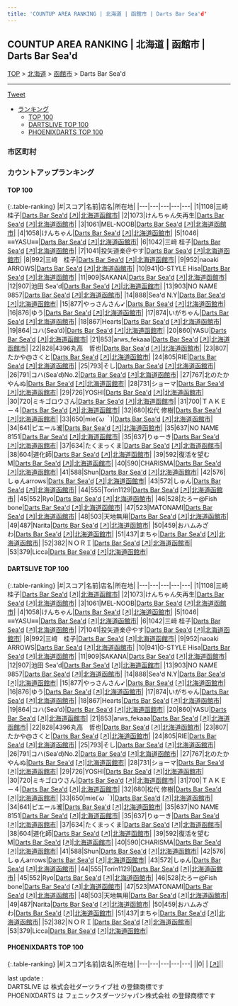 ```yaml
---
title: 'COUNTUP AREA RANKING | 北海道 | 函館市 | Darts Bar Sea'd'
---
```

## COUNTUP AREA RANKING | 北海道 | 函館市 | Darts Bar Sea'd

[TOP](/darts/rank/) > [北海道](/darts/rank/北海道/) > [函館市](/darts/rank/北海道/函館市/) > Darts Bar Sea'd

___

<a href="https://twitter.com/share?ref_src=twsrc%5Etfw" data-text="COUNTUP AREA RANKING | 北海道函館市Darts Bar Sea'd" class="twitter-share-button" data-hashtags="DARTSLIVE,PHOENIXDARTS,darts,ダーツ" data-show-count="false">Tweet</a>

* [ランキング](#カウントアップランキング)
    * [TOP 100](#top-100)
    * [DARTSLIVE TOP 100](#dartslive-top-100)
    * [PHOENIXDARTS TOP 100](#phoenixdarts-top-100)

### 市区町村

<ul>

</ul>

### カウントアップランキング

#### TOP 100



{:.table-ranking}
|#|スコア|名前|店名|所在地|
|---|---|---|---|---|
|1|1108|<span class="rank-name-dl">三崎 桂子</span>|<a href="/darts/rank/shops/4906764db564cc3df454cb89828a1cfe.html">Darts Bar Sea'd</a> <a href="https://search.dartslive.com/jp/shop/4906764db564cc3df454cb89828a1cfe">[↗]</a>|<a href="/darts/rank/北海道/函館市">北海道函館市</a>|
|2|1073|<span class="rank-name-dl">けんちゃん矢再生</span>|<a href="/darts/rank/shops/4906764db564cc3df454cb89828a1cfe.html">Darts Bar Sea'd</a> <a href="https://search.dartslive.com/jp/shop/4906764db564cc3df454cb89828a1cfe">[↗]</a>|<a href="/darts/rank/北海道/函館市">北海道函館市</a>|
|3|1061|<span class="rank-name-dl">MEL-NOOB</span>|<a href="/darts/rank/shops/4906764db564cc3df454cb89828a1cfe.html">Darts Bar Sea'd</a> <a href="https://search.dartslive.com/jp/shop/4906764db564cc3df454cb89828a1cfe">[↗]</a>|<a href="/darts/rank/北海道/函館市">北海道函館市</a>|
|4|1058|<span class="rank-name-dl">けんちゃん</span>|<a href="/darts/rank/shops/4906764db564cc3df454cb89828a1cfe.html">Darts Bar Sea'd</a> <a href="https://search.dartslive.com/jp/shop/4906764db564cc3df454cb89828a1cfe">[↗]</a>|<a href="/darts/rank/北海道/函館市">北海道函館市</a>|
|5|1046|<span class="rank-name-dl">≡≡YASU≡≡</span>|<a href="/darts/rank/shops/4906764db564cc3df454cb89828a1cfe.html">Darts Bar Sea'd</a> <a href="https://search.dartslive.com/jp/shop/4906764db564cc3df454cb89828a1cfe">[↗]</a>|<a href="/darts/rank/北海道/函館市">北海道函館市</a>|
|6|1042|<span class="rank-name-dl">三﨑 桂子</span>|<a href="/darts/rank/shops/4906764db564cc3df454cb89828a1cfe.html">Darts Bar Sea'd</a> <a href="https://search.dartslive.com/jp/shop/4906764db564cc3df454cb89828a1cfe">[↗]</a>|<a href="/darts/rank/北海道/函館市">北海道函館市</a>|
|7|1041|<span class="rank-name-dl">投矢道楽＠やす</span>|<a href="/darts/rank/shops/4906764db564cc3df454cb89828a1cfe.html">Darts Bar Sea'd</a> <a href="https://search.dartslive.com/jp/shop/4906764db564cc3df454cb89828a1cfe">[↗]</a>|<a href="/darts/rank/北海道/函館市">北海道函館市</a>|
|8|992|<span class="rank-name-dl">三﨑　桂子</span>|<a href="/darts/rank/shops/4906764db564cc3df454cb89828a1cfe.html">Darts Bar Sea'd</a> <a href="https://search.dartslive.com/jp/shop/4906764db564cc3df454cb89828a1cfe">[↗]</a>|<a href="/darts/rank/北海道/函館市">北海道函館市</a>|
|9|952|<span class="rank-name-dl">naoaki ARROWS</span>|<a href="/darts/rank/shops/4906764db564cc3df454cb89828a1cfe.html">Darts Bar Sea'd</a> <a href="https://search.dartslive.com/jp/shop/4906764db564cc3df454cb89828a1cfe">[↗]</a>|<a href="/darts/rank/北海道/函館市">北海道函館市</a>|
|10|941|<span class="rank-name-dl">G-STYLE Hisa</span>|<a href="/darts/rank/shops/4906764db564cc3df454cb89828a1cfe.html">Darts Bar Sea'd</a> <a href="https://search.dartslive.com/jp/shop/4906764db564cc3df454cb89828a1cfe">[↗]</a>|<a href="/darts/rank/北海道/函館市">北海道函館市</a>|
|11|909|<span class="rank-name-dl">SAKANA</span>|<a href="/darts/rank/shops/4906764db564cc3df454cb89828a1cfe.html">Darts Bar Sea'd</a> <a href="https://search.dartslive.com/jp/shop/4906764db564cc3df454cb89828a1cfe">[↗]</a>|<a href="/darts/rank/北海道/函館市">北海道函館市</a>|
|12|907|<span class="rank-name-dl">池田 Sea&#x27;d</span>|<a href="/darts/rank/shops/4906764db564cc3df454cb89828a1cfe.html">Darts Bar Sea'd</a> <a href="https://search.dartslive.com/jp/shop/4906764db564cc3df454cb89828a1cfe">[↗]</a>|<a href="/darts/rank/北海道/函館市">北海道函館市</a>|
|13|903|<span class="rank-name-dl">NO NAME 9857</span>|<a href="/darts/rank/shops/4906764db564cc3df454cb89828a1cfe.html">Darts Bar Sea'd</a> <a href="https://search.dartslive.com/jp/shop/4906764db564cc3df454cb89828a1cfe">[↗]</a>|<a href="/darts/rank/北海道/函館市">北海道函館市</a>|
|14|888|<span class="rank-name-dl">Sea&#x27;d N.Y</span>|<a href="/darts/rank/shops/4906764db564cc3df454cb89828a1cfe.html">Darts Bar Sea'd</a> <a href="https://search.dartslive.com/jp/shop/4906764db564cc3df454cb89828a1cfe">[↗]</a>|<a href="/darts/rank/北海道/函館市">北海道函館市</a>|
|15|877|<span class="rank-name-dl">やっさんさん➹</span>|<a href="/darts/rank/shops/4906764db564cc3df454cb89828a1cfe.html">Darts Bar Sea'd</a> <a href="https://search.dartslive.com/jp/shop/4906764db564cc3df454cb89828a1cfe">[↗]</a>|<a href="/darts/rank/北海道/函館市">北海道函館市</a>|
|16|876|<span class="rank-name-dl">ゆう</span>|<a href="/darts/rank/shops/4906764db564cc3df454cb89828a1cfe.html">Darts Bar Sea'd</a> <a href="https://search.dartslive.com/jp/shop/4906764db564cc3df454cb89828a1cfe">[↗]</a>|<a href="/darts/rank/北海道/函館市">北海道函館市</a>|
|17|874|<span class="rank-name-dl">いがちゃん</span>|<a href="/darts/rank/shops/4906764db564cc3df454cb89828a1cfe.html">Darts Bar Sea'd</a> <a href="https://search.dartslive.com/jp/shop/4906764db564cc3df454cb89828a1cfe">[↗]</a>|<a href="/darts/rank/北海道/函館市">北海道函館市</a>|
|18|867|<span class="rank-name-dl">Hearts</span>|<a href="/darts/rank/shops/4906764db564cc3df454cb89828a1cfe.html">Darts Bar Sea'd</a> <a href="https://search.dartslive.com/jp/shop/4906764db564cc3df454cb89828a1cfe">[↗]</a>|<a href="/darts/rank/北海道/函館市">北海道函館市</a>|
|19|864|<span class="rank-name-dl">コハ(Sea′d)</span>|<a href="/darts/rank/shops/4906764db564cc3df454cb89828a1cfe.html">Darts Bar Sea'd</a> <a href="https://search.dartslive.com/jp/shop/4906764db564cc3df454cb89828a1cfe">[↗]</a>|<a href="/darts/rank/北海道/函館市">北海道函館市</a>|
|20|860|<span class="rank-name-dl">YASU</span>|<a href="/darts/rank/shops/4906764db564cc3df454cb89828a1cfe.html">Darts Bar Sea'd</a> <a href="https://search.dartslive.com/jp/shop/4906764db564cc3df454cb89828a1cfe">[↗]</a>|<a href="/darts/rank/北海道/函館市">北海道函館市</a>|
|21|853|<span class="rank-name-dl">arws_fekaaa</span>|<a href="/darts/rank/shops/4906764db564cc3df454cb89828a1cfe.html">Darts Bar Sea'd</a> <a href="https://search.dartslive.com/jp/shop/4906764db564cc3df454cb89828a1cfe">[↗]</a>|<a href="/darts/rank/北海道/函館市">北海道函館市</a>|
|22|828|<span class="rank-name-dl">4396丸高　哲也</span>|<a href="/darts/rank/shops/4906764db564cc3df454cb89828a1cfe.html">Darts Bar Sea'd</a> <a href="https://search.dartslive.com/jp/shop/4906764db564cc3df454cb89828a1cfe">[↗]</a>|<a href="/darts/rank/北海道/函館市">北海道函館市</a>|
|23|807|<span class="rank-name-dl">たかや@さくと</span>|<a href="/darts/rank/shops/4906764db564cc3df454cb89828a1cfe.html">Darts Bar Sea'd</a> <a href="https://search.dartslive.com/jp/shop/4906764db564cc3df454cb89828a1cfe">[↗]</a>|<a href="/darts/rank/北海道/函館市">北海道函館市</a>|
|24|805|<span class="rank-name-dl">RIE</span>|<a href="/darts/rank/shops/4906764db564cc3df454cb89828a1cfe.html">Darts Bar Sea'd</a> <a href="https://search.dartslive.com/jp/shop/4906764db564cc3df454cb89828a1cfe">[↗]</a>|<a href="/darts/rank/北海道/函館市">北海道函館市</a>|
|25|793|<span class="rank-name-dl">そし</span>|<a href="/darts/rank/shops/4906764db564cc3df454cb89828a1cfe.html">Darts Bar Sea'd</a> <a href="https://search.dartslive.com/jp/shop/4906764db564cc3df454cb89828a1cfe">[↗]</a>|<a href="/darts/rank/北海道/函館市">北海道函館市</a>|
|26|791|<span class="rank-name-dl">コハ(Sea′d)No.2</span>|<a href="/darts/rank/shops/4906764db564cc3df454cb89828a1cfe.html">Darts Bar Sea'd</a> <a href="https://search.dartslive.com/jp/shop/4906764db564cc3df454cb89828a1cfe">[↗]</a>|<a href="/darts/rank/北海道/函館市">北海道函館市</a>|
|27|767|<span class="rank-name-dl">北のたかやんぬ</span>|<a href="/darts/rank/shops/4906764db564cc3df454cb89828a1cfe.html">Darts Bar Sea'd</a> <a href="https://search.dartslive.com/jp/shop/4906764db564cc3df454cb89828a1cfe">[↗]</a>|<a href="/darts/rank/北海道/函館市">北海道函館市</a>|
|28|731|<span class="rank-name-dl">ショーマ</span>|<a href="/darts/rank/shops/4906764db564cc3df454cb89828a1cfe.html">Darts Bar Sea'd</a> <a href="https://search.dartslive.com/jp/shop/4906764db564cc3df454cb89828a1cfe">[↗]</a>|<a href="/darts/rank/北海道/函館市">北海道函館市</a>|
|29|726|<span class="rank-name-dl">YOSHI</span>|<a href="/darts/rank/shops/4906764db564cc3df454cb89828a1cfe.html">Darts Bar Sea'd</a> <a href="https://search.dartslive.com/jp/shop/4906764db564cc3df454cb89828a1cfe">[↗]</a>|<a href="/darts/rank/北海道/函館市">北海道函館市</a>|
|30|720|<span class="rank-name-dl">ミキゴロウさん</span>|<a href="/darts/rank/shops/4906764db564cc3df454cb89828a1cfe.html">Darts Bar Sea'd</a> <a href="https://search.dartslive.com/jp/shop/4906764db564cc3df454cb89828a1cfe">[↗]</a>|<a href="/darts/rank/北海道/函館市">北海道函館市</a>|
|31|700|<span class="rank-name-dl">ＴＡＫＥ－４</span>|<a href="/darts/rank/shops/4906764db564cc3df454cb89828a1cfe.html">Darts Bar Sea'd</a> <a href="https://search.dartslive.com/jp/shop/4906764db564cc3df454cb89828a1cfe">[↗]</a>|<a href="/darts/rank/北海道/函館市">北海道函館市</a>|
|32|680|<span class="rank-name-dl">松代 修樹</span>|<a href="/darts/rank/shops/4906764db564cc3df454cb89828a1cfe.html">Darts Bar Sea'd</a> <a href="https://search.dartslive.com/jp/shop/4906764db564cc3df454cb89828a1cfe">[↗]</a>|<a href="/darts/rank/北海道/函館市">北海道函館市</a>|
|33|650|<span class="rank-name-dl">mie(*´ω｀*)</span>|<a href="/darts/rank/shops/4906764db564cc3df454cb89828a1cfe.html">Darts Bar Sea'd</a> <a href="https://search.dartslive.com/jp/shop/4906764db564cc3df454cb89828a1cfe">[↗]</a>|<a href="/darts/rank/北海道/函館市">北海道函館市</a>|
|34|641|<span class="rank-name-dl">ピエール瀧</span>|<a href="/darts/rank/shops/4906764db564cc3df454cb89828a1cfe.html">Darts Bar Sea'd</a> <a href="https://search.dartslive.com/jp/shop/4906764db564cc3df454cb89828a1cfe">[↗]</a>|<a href="/darts/rank/北海道/函館市">北海道函館市</a>|
|35|637|<span class="rank-name-dl">NO NAME 8151</span>|<a href="/darts/rank/shops/4906764db564cc3df454cb89828a1cfe.html">Darts Bar Sea'd</a> <a href="https://search.dartslive.com/jp/shop/4906764db564cc3df454cb89828a1cfe">[↗]</a>|<a href="/darts/rank/北海道/函館市">北海道函館市</a>|
|35|637|<span class="rank-name-dl">りゅーき</span>|<a href="/darts/rank/shops/4906764db564cc3df454cb89828a1cfe.html">Darts Bar Sea'd</a> <a href="https://search.dartslive.com/jp/shop/4906764db564cc3df454cb89828a1cfe">[↗]</a>|<a href="/darts/rank/北海道/函館市">北海道函館市</a>|
|37|634|<span class="rank-name-dl">たくまっくま</span>|<a href="/darts/rank/shops/4906764db564cc3df454cb89828a1cfe.html">Darts Bar Sea'd</a> <a href="https://search.dartslive.com/jp/shop/4906764db564cc3df454cb89828a1cfe">[↗]</a>|<a href="/darts/rank/北海道/函館市">北海道函館市</a>|
|38|604|<span class="rank-name-dl">道化師</span>|<a href="/darts/rank/shops/4906764db564cc3df454cb89828a1cfe.html">Darts Bar Sea'd</a> <a href="https://search.dartslive.com/jp/shop/4906764db564cc3df454cb89828a1cfe">[↗]</a>|<a href="/darts/rank/北海道/函館市">北海道函館市</a>|
|39|592|<span class="rank-name-dl">復活を望むM</span>|<a href="/darts/rank/shops/4906764db564cc3df454cb89828a1cfe.html">Darts Bar Sea'd</a> <a href="https://search.dartslive.com/jp/shop/4906764db564cc3df454cb89828a1cfe">[↗]</a>|<a href="/darts/rank/北海道/函館市">北海道函館市</a>|
|40|590|<span class="rank-name-dl">CHARISMA</span>|<a href="/darts/rank/shops/4906764db564cc3df454cb89828a1cfe.html">Darts Bar Sea'd</a> <a href="https://search.dartslive.com/jp/shop/4906764db564cc3df454cb89828a1cfe">[↗]</a>|<a href="/darts/rank/北海道/函館市">北海道函館市</a>|
|41|588|<span class="rank-name-dl">Shun</span>|<a href="/darts/rank/shops/4906764db564cc3df454cb89828a1cfe.html">Darts Bar Sea'd</a> <a href="https://search.dartslive.com/jp/shop/4906764db564cc3df454cb89828a1cfe">[↗]</a>|<a href="/darts/rank/北海道/函館市">北海道函館市</a>|
|42|576|<span class="rank-name-dl">しゅんarrows</span>|<a href="/darts/rank/shops/4906764db564cc3df454cb89828a1cfe.html">Darts Bar Sea'd</a> <a href="https://search.dartslive.com/jp/shop/4906764db564cc3df454cb89828a1cfe">[↗]</a>|<a href="/darts/rank/北海道/函館市">北海道函館市</a>|
|43|572|<span class="rank-name-dl">しゅん</span>|<a href="/darts/rank/shops/4906764db564cc3df454cb89828a1cfe.html">Darts Bar Sea'd</a> <a href="https://search.dartslive.com/jp/shop/4906764db564cc3df454cb89828a1cfe">[↗]</a>|<a href="/darts/rank/北海道/函館市">北海道函館市</a>|
|44|555|<span class="rank-name-dl">Torin1129</span>|<a href="/darts/rank/shops/4906764db564cc3df454cb89828a1cfe.html">Darts Bar Sea'd</a> <a href="https://search.dartslive.com/jp/shop/4906764db564cc3df454cb89828a1cfe">[↗]</a>|<a href="/darts/rank/北海道/函館市">北海道函館市</a>|
|45|552|<span class="rank-name-dl">Ryo</span>|<a href="/darts/rank/shops/4906764db564cc3df454cb89828a1cfe.html">Darts Bar Sea'd</a> <a href="https://search.dartslive.com/jp/shop/4906764db564cc3df454cb89828a1cfe">[↗]</a>|<a href="/darts/rank/北海道/函館市">北海道函館市</a>|
|46|528|<span class="rank-name-dl">たろー@Fish bone</span>|<a href="/darts/rank/shops/4906764db564cc3df454cb89828a1cfe.html">Darts Bar Sea'd</a> <a href="https://search.dartslive.com/jp/shop/4906764db564cc3df454cb89828a1cfe">[↗]</a>|<a href="/darts/rank/北海道/函館市">北海道函館市</a>|
|47|523|<span class="rank-name-dl">MATONAMI</span>|<a href="/darts/rank/shops/4906764db564cc3df454cb89828a1cfe.html">Darts Bar Sea'd</a> <a href="https://search.dartslive.com/jp/shop/4906764db564cc3df454cb89828a1cfe">[↗]</a>|<a href="/darts/rank/北海道/函館市">北海道函館市</a>|
|48|503|<span class="rank-name-dl">天地無用</span>|<a href="/darts/rank/shops/4906764db564cc3df454cb89828a1cfe.html">Darts Bar Sea'd</a> <a href="https://search.dartslive.com/jp/shop/4906764db564cc3df454cb89828a1cfe">[↗]</a>|<a href="/darts/rank/北海道/函館市">北海道函館市</a>|
|49|487|<span class="rank-name-dl">Narita</span>|<a href="/darts/rank/shops/4906764db564cc3df454cb89828a1cfe.html">Darts Bar Sea'd</a> <a href="https://search.dartslive.com/jp/shop/4906764db564cc3df454cb89828a1cfe">[↗]</a>|<a href="/darts/rank/北海道/函館市">北海道函館市</a>|
|50|459|<span class="rank-name-dl">おハムみざわ</span>|<a href="/darts/rank/shops/4906764db564cc3df454cb89828a1cfe.html">Darts Bar Sea'd</a> <a href="https://search.dartslive.com/jp/shop/4906764db564cc3df454cb89828a1cfe">[↗]</a>|<a href="/darts/rank/北海道/函館市">北海道函館市</a>|
|51|437|<span class="rank-name-dl">まちゃ</span>|<a href="/darts/rank/shops/4906764db564cc3df454cb89828a1cfe.html">Darts Bar Sea'd</a> <a href="https://search.dartslive.com/jp/shop/4906764db564cc3df454cb89828a1cfe">[↗]</a>|<a href="/darts/rank/北海道/函館市">北海道函館市</a>|
|52|382|<span class="rank-name-dl">ＮＯＲＩ</span>|<a href="/darts/rank/shops/4906764db564cc3df454cb89828a1cfe.html">Darts Bar Sea'd</a> <a href="https://search.dartslive.com/jp/shop/4906764db564cc3df454cb89828a1cfe">[↗]</a>|<a href="/darts/rank/北海道/函館市">北海道函館市</a>|
|53|379|<span class="rank-name-dl">Licca</span>|<a href="/darts/rank/shops/4906764db564cc3df454cb89828a1cfe.html">Darts Bar Sea'd</a> <a href="https://search.dartslive.com/jp/shop/4906764db564cc3df454cb89828a1cfe">[↗]</a>|<a href="/darts/rank/北海道/函館市">北海道函館市</a>|


#### DARTSLIVE TOP 100



{:.table-ranking}
|#|スコア|名前|店名|所在地|
|---|---|---|---|---|
|1|1108|<span class="rank-name-dl">三崎 桂子</span>|<a href="/darts/rank/shops/4906764db564cc3df454cb89828a1cfe.html">Darts Bar Sea'd</a> <a href="https://search.dartslive.com/jp/shop/4906764db564cc3df454cb89828a1cfe">[↗]</a>|<a href="/darts/rank/北海道/函館市">北海道函館市</a>|
|2|1073|<span class="rank-name-dl">けんちゃん矢再生</span>|<a href="/darts/rank/shops/4906764db564cc3df454cb89828a1cfe.html">Darts Bar Sea'd</a> <a href="https://search.dartslive.com/jp/shop/4906764db564cc3df454cb89828a1cfe">[↗]</a>|<a href="/darts/rank/北海道/函館市">北海道函館市</a>|
|3|1061|<span class="rank-name-dl">MEL-NOOB</span>|<a href="/darts/rank/shops/4906764db564cc3df454cb89828a1cfe.html">Darts Bar Sea'd</a> <a href="https://search.dartslive.com/jp/shop/4906764db564cc3df454cb89828a1cfe">[↗]</a>|<a href="/darts/rank/北海道/函館市">北海道函館市</a>|
|4|1058|<span class="rank-name-dl">けんちゃん</span>|<a href="/darts/rank/shops/4906764db564cc3df454cb89828a1cfe.html">Darts Bar Sea'd</a> <a href="https://search.dartslive.com/jp/shop/4906764db564cc3df454cb89828a1cfe">[↗]</a>|<a href="/darts/rank/北海道/函館市">北海道函館市</a>|
|5|1046|<span class="rank-name-dl">≡≡YASU≡≡</span>|<a href="/darts/rank/shops/4906764db564cc3df454cb89828a1cfe.html">Darts Bar Sea'd</a> <a href="https://search.dartslive.com/jp/shop/4906764db564cc3df454cb89828a1cfe">[↗]</a>|<a href="/darts/rank/北海道/函館市">北海道函館市</a>|
|6|1042|<span class="rank-name-dl">三﨑 桂子</span>|<a href="/darts/rank/shops/4906764db564cc3df454cb89828a1cfe.html">Darts Bar Sea'd</a> <a href="https://search.dartslive.com/jp/shop/4906764db564cc3df454cb89828a1cfe">[↗]</a>|<a href="/darts/rank/北海道/函館市">北海道函館市</a>|
|7|1041|<span class="rank-name-dl">投矢道楽＠やす</span>|<a href="/darts/rank/shops/4906764db564cc3df454cb89828a1cfe.html">Darts Bar Sea'd</a> <a href="https://search.dartslive.com/jp/shop/4906764db564cc3df454cb89828a1cfe">[↗]</a>|<a href="/darts/rank/北海道/函館市">北海道函館市</a>|
|8|992|<span class="rank-name-dl">三﨑　桂子</span>|<a href="/darts/rank/shops/4906764db564cc3df454cb89828a1cfe.html">Darts Bar Sea'd</a> <a href="https://search.dartslive.com/jp/shop/4906764db564cc3df454cb89828a1cfe">[↗]</a>|<a href="/darts/rank/北海道/函館市">北海道函館市</a>|
|9|952|<span class="rank-name-dl">naoaki ARROWS</span>|<a href="/darts/rank/shops/4906764db564cc3df454cb89828a1cfe.html">Darts Bar Sea'd</a> <a href="https://search.dartslive.com/jp/shop/4906764db564cc3df454cb89828a1cfe">[↗]</a>|<a href="/darts/rank/北海道/函館市">北海道函館市</a>|
|10|941|<span class="rank-name-dl">G-STYLE Hisa</span>|<a href="/darts/rank/shops/4906764db564cc3df454cb89828a1cfe.html">Darts Bar Sea'd</a> <a href="https://search.dartslive.com/jp/shop/4906764db564cc3df454cb89828a1cfe">[↗]</a>|<a href="/darts/rank/北海道/函館市">北海道函館市</a>|
|11|909|<span class="rank-name-dl">SAKANA</span>|<a href="/darts/rank/shops/4906764db564cc3df454cb89828a1cfe.html">Darts Bar Sea'd</a> <a href="https://search.dartslive.com/jp/shop/4906764db564cc3df454cb89828a1cfe">[↗]</a>|<a href="/darts/rank/北海道/函館市">北海道函館市</a>|
|12|907|<span class="rank-name-dl">池田 Sea&#x27;d</span>|<a href="/darts/rank/shops/4906764db564cc3df454cb89828a1cfe.html">Darts Bar Sea'd</a> <a href="https://search.dartslive.com/jp/shop/4906764db564cc3df454cb89828a1cfe">[↗]</a>|<a href="/darts/rank/北海道/函館市">北海道函館市</a>|
|13|903|<span class="rank-name-dl">NO NAME 9857</span>|<a href="/darts/rank/shops/4906764db564cc3df454cb89828a1cfe.html">Darts Bar Sea'd</a> <a href="https://search.dartslive.com/jp/shop/4906764db564cc3df454cb89828a1cfe">[↗]</a>|<a href="/darts/rank/北海道/函館市">北海道函館市</a>|
|14|888|<span class="rank-name-dl">Sea&#x27;d N.Y</span>|<a href="/darts/rank/shops/4906764db564cc3df454cb89828a1cfe.html">Darts Bar Sea'd</a> <a href="https://search.dartslive.com/jp/shop/4906764db564cc3df454cb89828a1cfe">[↗]</a>|<a href="/darts/rank/北海道/函館市">北海道函館市</a>|
|15|877|<span class="rank-name-dl">やっさんさん➹</span>|<a href="/darts/rank/shops/4906764db564cc3df454cb89828a1cfe.html">Darts Bar Sea'd</a> <a href="https://search.dartslive.com/jp/shop/4906764db564cc3df454cb89828a1cfe">[↗]</a>|<a href="/darts/rank/北海道/函館市">北海道函館市</a>|
|16|876|<span class="rank-name-dl">ゆう</span>|<a href="/darts/rank/shops/4906764db564cc3df454cb89828a1cfe.html">Darts Bar Sea'd</a> <a href="https://search.dartslive.com/jp/shop/4906764db564cc3df454cb89828a1cfe">[↗]</a>|<a href="/darts/rank/北海道/函館市">北海道函館市</a>|
|17|874|<span class="rank-name-dl">いがちゃん</span>|<a href="/darts/rank/shops/4906764db564cc3df454cb89828a1cfe.html">Darts Bar Sea'd</a> <a href="https://search.dartslive.com/jp/shop/4906764db564cc3df454cb89828a1cfe">[↗]</a>|<a href="/darts/rank/北海道/函館市">北海道函館市</a>|
|18|867|<span class="rank-name-dl">Hearts</span>|<a href="/darts/rank/shops/4906764db564cc3df454cb89828a1cfe.html">Darts Bar Sea'd</a> <a href="https://search.dartslive.com/jp/shop/4906764db564cc3df454cb89828a1cfe">[↗]</a>|<a href="/darts/rank/北海道/函館市">北海道函館市</a>|
|19|864|<span class="rank-name-dl">コハ(Sea′d)</span>|<a href="/darts/rank/shops/4906764db564cc3df454cb89828a1cfe.html">Darts Bar Sea'd</a> <a href="https://search.dartslive.com/jp/shop/4906764db564cc3df454cb89828a1cfe">[↗]</a>|<a href="/darts/rank/北海道/函館市">北海道函館市</a>|
|20|860|<span class="rank-name-dl">YASU</span>|<a href="/darts/rank/shops/4906764db564cc3df454cb89828a1cfe.html">Darts Bar Sea'd</a> <a href="https://search.dartslive.com/jp/shop/4906764db564cc3df454cb89828a1cfe">[↗]</a>|<a href="/darts/rank/北海道/函館市">北海道函館市</a>|
|21|853|<span class="rank-name-dl">arws_fekaaa</span>|<a href="/darts/rank/shops/4906764db564cc3df454cb89828a1cfe.html">Darts Bar Sea'd</a> <a href="https://search.dartslive.com/jp/shop/4906764db564cc3df454cb89828a1cfe">[↗]</a>|<a href="/darts/rank/北海道/函館市">北海道函館市</a>|
|22|828|<span class="rank-name-dl">4396丸高　哲也</span>|<a href="/darts/rank/shops/4906764db564cc3df454cb89828a1cfe.html">Darts Bar Sea'd</a> <a href="https://search.dartslive.com/jp/shop/4906764db564cc3df454cb89828a1cfe">[↗]</a>|<a href="/darts/rank/北海道/函館市">北海道函館市</a>|
|23|807|<span class="rank-name-dl">たかや@さくと</span>|<a href="/darts/rank/shops/4906764db564cc3df454cb89828a1cfe.html">Darts Bar Sea'd</a> <a href="https://search.dartslive.com/jp/shop/4906764db564cc3df454cb89828a1cfe">[↗]</a>|<a href="/darts/rank/北海道/函館市">北海道函館市</a>|
|24|805|<span class="rank-name-dl">RIE</span>|<a href="/darts/rank/shops/4906764db564cc3df454cb89828a1cfe.html">Darts Bar Sea'd</a> <a href="https://search.dartslive.com/jp/shop/4906764db564cc3df454cb89828a1cfe">[↗]</a>|<a href="/darts/rank/北海道/函館市">北海道函館市</a>|
|25|793|<span class="rank-name-dl">そし</span>|<a href="/darts/rank/shops/4906764db564cc3df454cb89828a1cfe.html">Darts Bar Sea'd</a> <a href="https://search.dartslive.com/jp/shop/4906764db564cc3df454cb89828a1cfe">[↗]</a>|<a href="/darts/rank/北海道/函館市">北海道函館市</a>|
|26|791|<span class="rank-name-dl">コハ(Sea′d)No.2</span>|<a href="/darts/rank/shops/4906764db564cc3df454cb89828a1cfe.html">Darts Bar Sea'd</a> <a href="https://search.dartslive.com/jp/shop/4906764db564cc3df454cb89828a1cfe">[↗]</a>|<a href="/darts/rank/北海道/函館市">北海道函館市</a>|
|27|767|<span class="rank-name-dl">北のたかやんぬ</span>|<a href="/darts/rank/shops/4906764db564cc3df454cb89828a1cfe.html">Darts Bar Sea'd</a> <a href="https://search.dartslive.com/jp/shop/4906764db564cc3df454cb89828a1cfe">[↗]</a>|<a href="/darts/rank/北海道/函館市">北海道函館市</a>|
|28|731|<span class="rank-name-dl">ショーマ</span>|<a href="/darts/rank/shops/4906764db564cc3df454cb89828a1cfe.html">Darts Bar Sea'd</a> <a href="https://search.dartslive.com/jp/shop/4906764db564cc3df454cb89828a1cfe">[↗]</a>|<a href="/darts/rank/北海道/函館市">北海道函館市</a>|
|29|726|<span class="rank-name-dl">YOSHI</span>|<a href="/darts/rank/shops/4906764db564cc3df454cb89828a1cfe.html">Darts Bar Sea'd</a> <a href="https://search.dartslive.com/jp/shop/4906764db564cc3df454cb89828a1cfe">[↗]</a>|<a href="/darts/rank/北海道/函館市">北海道函館市</a>|
|30|720|<span class="rank-name-dl">ミキゴロウさん</span>|<a href="/darts/rank/shops/4906764db564cc3df454cb89828a1cfe.html">Darts Bar Sea'd</a> <a href="https://search.dartslive.com/jp/shop/4906764db564cc3df454cb89828a1cfe">[↗]</a>|<a href="/darts/rank/北海道/函館市">北海道函館市</a>|
|31|700|<span class="rank-name-dl">ＴＡＫＥ－４</span>|<a href="/darts/rank/shops/4906764db564cc3df454cb89828a1cfe.html">Darts Bar Sea'd</a> <a href="https://search.dartslive.com/jp/shop/4906764db564cc3df454cb89828a1cfe">[↗]</a>|<a href="/darts/rank/北海道/函館市">北海道函館市</a>|
|32|680|<span class="rank-name-dl">松代 修樹</span>|<a href="/darts/rank/shops/4906764db564cc3df454cb89828a1cfe.html">Darts Bar Sea'd</a> <a href="https://search.dartslive.com/jp/shop/4906764db564cc3df454cb89828a1cfe">[↗]</a>|<a href="/darts/rank/北海道/函館市">北海道函館市</a>|
|33|650|<span class="rank-name-dl">mie(*´ω｀*)</span>|<a href="/darts/rank/shops/4906764db564cc3df454cb89828a1cfe.html">Darts Bar Sea'd</a> <a href="https://search.dartslive.com/jp/shop/4906764db564cc3df454cb89828a1cfe">[↗]</a>|<a href="/darts/rank/北海道/函館市">北海道函館市</a>|
|34|641|<span class="rank-name-dl">ピエール瀧</span>|<a href="/darts/rank/shops/4906764db564cc3df454cb89828a1cfe.html">Darts Bar Sea'd</a> <a href="https://search.dartslive.com/jp/shop/4906764db564cc3df454cb89828a1cfe">[↗]</a>|<a href="/darts/rank/北海道/函館市">北海道函館市</a>|
|35|637|<span class="rank-name-dl">NO NAME 8151</span>|<a href="/darts/rank/shops/4906764db564cc3df454cb89828a1cfe.html">Darts Bar Sea'd</a> <a href="https://search.dartslive.com/jp/shop/4906764db564cc3df454cb89828a1cfe">[↗]</a>|<a href="/darts/rank/北海道/函館市">北海道函館市</a>|
|35|637|<span class="rank-name-dl">りゅーき</span>|<a href="/darts/rank/shops/4906764db564cc3df454cb89828a1cfe.html">Darts Bar Sea'd</a> <a href="https://search.dartslive.com/jp/shop/4906764db564cc3df454cb89828a1cfe">[↗]</a>|<a href="/darts/rank/北海道/函館市">北海道函館市</a>|
|37|634|<span class="rank-name-dl">たくまっくま</span>|<a href="/darts/rank/shops/4906764db564cc3df454cb89828a1cfe.html">Darts Bar Sea'd</a> <a href="https://search.dartslive.com/jp/shop/4906764db564cc3df454cb89828a1cfe">[↗]</a>|<a href="/darts/rank/北海道/函館市">北海道函館市</a>|
|38|604|<span class="rank-name-dl">道化師</span>|<a href="/darts/rank/shops/4906764db564cc3df454cb89828a1cfe.html">Darts Bar Sea'd</a> <a href="https://search.dartslive.com/jp/shop/4906764db564cc3df454cb89828a1cfe">[↗]</a>|<a href="/darts/rank/北海道/函館市">北海道函館市</a>|
|39|592|<span class="rank-name-dl">復活を望むM</span>|<a href="/darts/rank/shops/4906764db564cc3df454cb89828a1cfe.html">Darts Bar Sea'd</a> <a href="https://search.dartslive.com/jp/shop/4906764db564cc3df454cb89828a1cfe">[↗]</a>|<a href="/darts/rank/北海道/函館市">北海道函館市</a>|
|40|590|<span class="rank-name-dl">CHARISMA</span>|<a href="/darts/rank/shops/4906764db564cc3df454cb89828a1cfe.html">Darts Bar Sea'd</a> <a href="https://search.dartslive.com/jp/shop/4906764db564cc3df454cb89828a1cfe">[↗]</a>|<a href="/darts/rank/北海道/函館市">北海道函館市</a>|
|41|588|<span class="rank-name-dl">Shun</span>|<a href="/darts/rank/shops/4906764db564cc3df454cb89828a1cfe.html">Darts Bar Sea'd</a> <a href="https://search.dartslive.com/jp/shop/4906764db564cc3df454cb89828a1cfe">[↗]</a>|<a href="/darts/rank/北海道/函館市">北海道函館市</a>|
|42|576|<span class="rank-name-dl">しゅんarrows</span>|<a href="/darts/rank/shops/4906764db564cc3df454cb89828a1cfe.html">Darts Bar Sea'd</a> <a href="https://search.dartslive.com/jp/shop/4906764db564cc3df454cb89828a1cfe">[↗]</a>|<a href="/darts/rank/北海道/函館市">北海道函館市</a>|
|43|572|<span class="rank-name-dl">しゅん</span>|<a href="/darts/rank/shops/4906764db564cc3df454cb89828a1cfe.html">Darts Bar Sea'd</a> <a href="https://search.dartslive.com/jp/shop/4906764db564cc3df454cb89828a1cfe">[↗]</a>|<a href="/darts/rank/北海道/函館市">北海道函館市</a>|
|44|555|<span class="rank-name-dl">Torin1129</span>|<a href="/darts/rank/shops/4906764db564cc3df454cb89828a1cfe.html">Darts Bar Sea'd</a> <a href="https://search.dartslive.com/jp/shop/4906764db564cc3df454cb89828a1cfe">[↗]</a>|<a href="/darts/rank/北海道/函館市">北海道函館市</a>|
|45|552|<span class="rank-name-dl">Ryo</span>|<a href="/darts/rank/shops/4906764db564cc3df454cb89828a1cfe.html">Darts Bar Sea'd</a> <a href="https://search.dartslive.com/jp/shop/4906764db564cc3df454cb89828a1cfe">[↗]</a>|<a href="/darts/rank/北海道/函館市">北海道函館市</a>|
|46|528|<span class="rank-name-dl">たろー@Fish bone</span>|<a href="/darts/rank/shops/4906764db564cc3df454cb89828a1cfe.html">Darts Bar Sea'd</a> <a href="https://search.dartslive.com/jp/shop/4906764db564cc3df454cb89828a1cfe">[↗]</a>|<a href="/darts/rank/北海道/函館市">北海道函館市</a>|
|47|523|<span class="rank-name-dl">MATONAMI</span>|<a href="/darts/rank/shops/4906764db564cc3df454cb89828a1cfe.html">Darts Bar Sea'd</a> <a href="https://search.dartslive.com/jp/shop/4906764db564cc3df454cb89828a1cfe">[↗]</a>|<a href="/darts/rank/北海道/函館市">北海道函館市</a>|
|48|503|<span class="rank-name-dl">天地無用</span>|<a href="/darts/rank/shops/4906764db564cc3df454cb89828a1cfe.html">Darts Bar Sea'd</a> <a href="https://search.dartslive.com/jp/shop/4906764db564cc3df454cb89828a1cfe">[↗]</a>|<a href="/darts/rank/北海道/函館市">北海道函館市</a>|
|49|487|<span class="rank-name-dl">Narita</span>|<a href="/darts/rank/shops/4906764db564cc3df454cb89828a1cfe.html">Darts Bar Sea'd</a> <a href="https://search.dartslive.com/jp/shop/4906764db564cc3df454cb89828a1cfe">[↗]</a>|<a href="/darts/rank/北海道/函館市">北海道函館市</a>|
|50|459|<span class="rank-name-dl">おハムみざわ</span>|<a href="/darts/rank/shops/4906764db564cc3df454cb89828a1cfe.html">Darts Bar Sea'd</a> <a href="https://search.dartslive.com/jp/shop/4906764db564cc3df454cb89828a1cfe">[↗]</a>|<a href="/darts/rank/北海道/函館市">北海道函館市</a>|
|51|437|<span class="rank-name-dl">まちゃ</span>|<a href="/darts/rank/shops/4906764db564cc3df454cb89828a1cfe.html">Darts Bar Sea'd</a> <a href="https://search.dartslive.com/jp/shop/4906764db564cc3df454cb89828a1cfe">[↗]</a>|<a href="/darts/rank/北海道/函館市">北海道函館市</a>|
|52|382|<span class="rank-name-dl">ＮＯＲＩ</span>|<a href="/darts/rank/shops/4906764db564cc3df454cb89828a1cfe.html">Darts Bar Sea'd</a> <a href="https://search.dartslive.com/jp/shop/4906764db564cc3df454cb89828a1cfe">[↗]</a>|<a href="/darts/rank/北海道/函館市">北海道函館市</a>|
|53|379|<span class="rank-name-dl">Licca</span>|<a href="/darts/rank/shops/4906764db564cc3df454cb89828a1cfe.html">Darts Bar Sea'd</a> <a href="https://search.dartslive.com/jp/shop/4906764db564cc3df454cb89828a1cfe">[↗]</a>|<a href="/darts/rank/北海道/函館市">北海道函館市</a>|


#### PHOENIXDARTS TOP 100



{:.table-ranking}
|#|スコア|名前|店名|所在地|
|---|---|---|---|---|
||0|<span class="rank-name-dl"> </span>|<a href="/darts/rank/shops/.html"></a> <a href="">[↗]</a>|<a href="/darts/rank//"></a>|


<div class="footer border-top border-gray-light mt-5 pt-3 text-right text-gray">
    last update : <span style="font-weight: italic" id="foot_last_modified"></span><br />
    DARTSLIVE は 株式会社ダーツライブ社 の登録商標です<br />
    PHOENIXDARTS は フェニックスダーツジャパン株式会社 の登録商標です<br />
</div>

<script src="https://cdnjs.cloudflare.com/ajax/libs/jquery.tablesorter/2.31.3/js/jquery.tablesorter.min.js" integrity="sha512-qzgd5cYSZcosqpzpn7zF2ZId8f/8CHmFKZ8j7mU4OUXTNRd5g+ZHBPsgKEwoqxCtdQvExE5LprwwPAgoicguNg==" crossorigin="anonymous" referrerpolicy="no-referrer"></script>
<link rel="stylesheet" href="https://cdnjs.cloudflare.com/ajax/libs/jquery.tablesorter/2.31.3/css/theme.default.min.css" integrity="sha512-wghhOJkjQX0Lh3NSWvNKeZ0ZpNn+SPVXX1Qyc9OCaogADktxrBiBdKGDoqVUOyhStvMBmJQ8ZdMHiR3wuEq8+w==" crossorigin="anonymous" referrerpolicy="no-referrer" />
<script>
$(function() {
    $(".table-ranking").tablesorter({sortList:[[0, 0]]});
    $("#foot_last_modified").text(formatDate(new Date(document.lastModified), 'yyyy-MM-dd HH:mm:ss'));
});
</script>

<script async src="https://platform.twitter.com/widgets.js" charset="utf-8"></script>